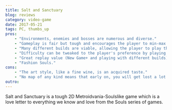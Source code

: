 ```yaml
---
title: Salt and Sanctuary
blog: reviews
category: video-game
date: 2017-05-21
tags: PC, thumbs_up
pros:
    - "Environments, enemies and bosses are numerous and diverse."
    - "Gameplay is fair but tough and encourages the player to min-max and fully explore the environments."
    - "Many different builds are viable, allowing the player to play the character they want to play."
    - "Difficulty can be tweaked to the player's preference by playing non-optimal builds."
    - "Great replay value (New Game+ and playing with different builds)."
    - "Fashion Souls."
cons:
    - "The art style, like a fine wine, is an acquired taste."
    - "No map of any kind means that early on, you will get lost a lot."
outro:
---
```

Salt and Sanctuary is a tough 2D Metroidvania-Soulslike game which is a love letter to everything we know and love from the Souls series of games.
